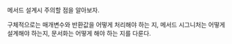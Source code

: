 메서드 설계시 주의할 점을 알아보자.

구체적으로는 매개변수와 반환값을 어떻게 처리해야 하는 지, 메서드 시그니처는 어떻게 설계해야 하는지, 문서화는 어떻게 해야 하는 지를 다룬다.